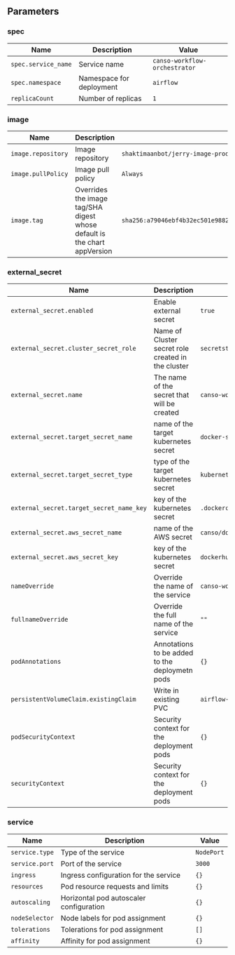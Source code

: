 ## Parameters

### spec

| Name                | Description              | Value                         |
| ------------------- | ------------------------ | ----------------------------- |
| `spec.service_name` | Service name             | `canso-workflow-orchestrator` |
| `spec.namespace`    | Namespace for deployment | `airflow`                     |
| `replicaCount`      | Number of replicas       | `1`                           |

### image

| Name               | Description                                                              | Value                                                                     |
| ------------------ | ------------------------------------------------------------------------ | ------------------------------------------------------------------------- |
| `image.repository` | Image repository                                                         | `shaktimaanbot/jerry-image-prod`                                          |
| `image.pullPolicy` | Image pull policy                                                        | `Always`                                                                  |
| `image.tag`        | Overrides the image tag/SHA digest whose default is the chart appVersion | `sha256:a79046ebf4b32ec501e988210c804307bfda51f4d25a708f02550dcb058da3f3` |

### external_secret

| Name                                     | Description                                        | Value                            |
| ---------------------------------------- | -------------------------------------------------- | -------------------------------- |
| `external_secret.enabled`                | Enable external secret                             | `true`                           |
| `external_secret.cluster_secret_role`    | Name of Cluster secret role created in the cluster | `secretstore-by-role`            |
| `external_secret.name`                   | The name of the secret that will be created        | `canso-workflow-orchestrator`    |
| `external_secret.target_secret_name`     | name of the target kubernetes secret               | `docker-secret-cred`             |
| `external_secret.target_secret_type`     | type of the target kubernetes secret               | `kubernetes.io/dockerconfigjson` |
| `external_secret.target_secret_name_key` | key of the kubernetes secret                       | `.dockerconfigjson`              |
| `external_secret.aws_secret_name`        | name of the AWS secret                             | `canso/dockerhub`                |
| `external_secret.aws_secret_key`         | key of the kubernetes secret                       | `dockerhub`                      |
| `nameOverride`                           | Override the name of the service                   | `canso-workflow-orchestrator`    |
| `fullnameOverride`                       | Override the full name of the service              | `""`                             |
| `podAnnotations`                         | Annotations to be added to the deploymetn pods     | `{}`                             |
| `persistentVolumeClaim.existingClaim`    | Write in existing PVC                              | `airflow-pvc`                    |
| `podSecurityContext`                     | Security context for the deployment pods           | `{}`                             |
| `securityContext`                        | Security context for the deployment pods           | `{}`                             |

### service

| Name           | Description                             | Value      |
| -------------- | --------------------------------------- | ---------- |
| `service.type` | Type of the service                     | `NodePort` |
| `service.port` | Port of the service                     | `3000`     |
| `ingress`      | Ingress configuration for the service   | `{}`       |
| `resources`    | Pod resource requests and limits        | `{}`       |
| `autoscaling`  | Horizontal pod autoscaler configuration | `{}`       |
| `nodeSelector` | Node labels for pod assignment          | `{}`       |
| `tolerations`  | Tolerations for pod assignment          | `[]`       |
| `affinity`     | Affinity for pod assignment             | `{}`       |
